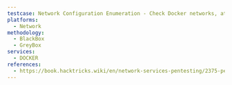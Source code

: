 ```yaml
---
testcase: Network Configuration Enumeration - Check Docker networks, attached containers, and exposed ports using API endpoints
platforms: 
  - Network
methodology: 
  - BlackBox
  - GreyBox
services:
  - DOCKER
references:
  - https://book.hacktricks.wiki/en/network-services-pentesting/2375-pentesting-docker.html
---
```

